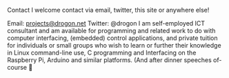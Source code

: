 Contact
I welcome contact via email, twitter, this site or anywhere else!

Email:	projects@drogon.net
Twitter:	@drogon
I am self-employed ICT consultant and am available for programming and related work to do with computer interfacing, (embedded) control applications, and private tuition for individuals or small groups who wish to learn or further their knowledge in Linux command-line use, C programming and Interfacing on the Raspberry Pi, Arduino and similar platforms. (And after dinner speeches of-course 🙂
